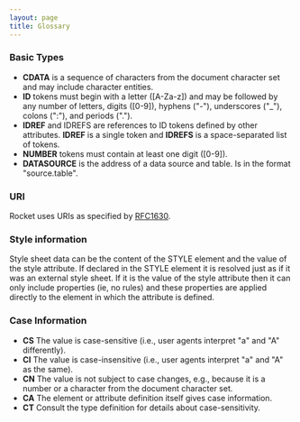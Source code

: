 ```yaml
---
layout: page
title: Glossary
---
```


### Basic Types

* **CDATA** is a sequence of characters from the document character set and may include character entities.
* **ID** tokens must begin with a letter ([A-Za-z]) and may be followed by any number of letters, digits ([0-9]), hyphens ("-"), underscores ("_"), colons (":"), and periods (".").
* **IDREF** and IDREFS are references to ID tokens defined by other attributes. **IDREF** is a single token and **IDREFS** is a space-separated list of tokens.
* **NUMBER** tokens must contain at least one digit ([0-9]).
* **DATASOURCE** is the address of a data source and table. Is in the format "source.table". 

### URI

Rocket uses URIs as specified by [RFC1630](http://www.w3.org/TR/1999/REC-html401-19991224/references.html#ref-RFC1630).

### Style information

Style sheet data can be the content of the STYLE element and the value of the style attribute. If declared in the STYLE element it is resolved just as if it was an external style sheet. If it is the value of the style attribute then it can only include properties (ie, no rules) and these properties are applied directly to the element in which the attribute is defined.

### Case Information

* **CS** The value is case-sensitive (i.e., user agents interpret "a" and "A" differently).
* **CI** The value is case-insensitive (i.e., user agents interpret "a" and "A" as the same).
* **CN** The value is not subject to case changes, e.g., because it is a number or a character from the document character set.
* **CA** The element or attribute definition itself gives case information.
* **CT** Consult the type definition for details about case-sensitivity.
